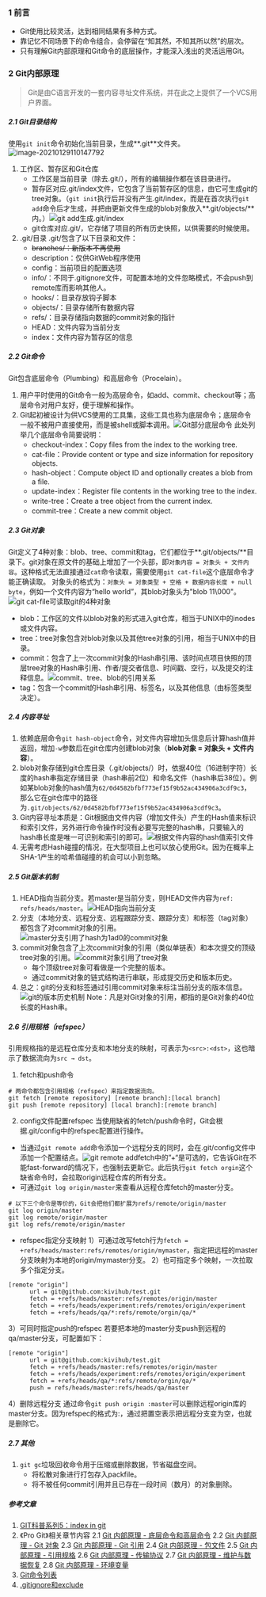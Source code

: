 ### 1 前言
* Git使用比较灵活，达到相同结果有多种方式。
* 靠记忆不同场景下的命令组合，会停留在“知其然，不知其所以然”的层次。
* 只有理解Git内部原理和Git命令的底层操作，才能深入浅出的灵活运用Git。
### 2 Git内部原理
> Git是由C语言开发的一套内容寻址文件系统，并在此之上提供了一个VCS用户界面。
##### 2.1 Git目录结构
使用`git init`命令初始化当前目录，生成**.git**文件夹。![image-20210129110147792](../../src/main/resources/picture/image-20210129110147792.png)
1. 工作区、暂存区和Git仓库
    * 工作区是当前目录（除去.git/），所有的编辑操作都在该目录进行。
    * 暂存区对应.git/index文件，它包含了当前暂存区的信息，由它可生成git的tree对象。（`git init`执行后并没有产生.git/index，而是在首次执行`git add`命令后才生成，并把由更新文件生成的blob对象放入**.git/objects/**内。）![git add生成.git/index](../../src/main/resources/picture/1240-20210115031630737.png)
    * git仓库对应.git/，它存储了项目的所有历史快照，以供需要的时候使用。
1. .git/目录
.git/包含了以下目录和文件：
    * ~~branches/：新版本不再使用~~
    * description：仅供GitWeb程序使用
    * config：当前项目的配置选项
    * info/：不同于.gitignore文件，可配置本地的文件忽略模式，不会push到remote库而影响其他人。
    * hooks/：目录存放钩子脚本
    * objects/：目录存储所有数据内容
    * refs/：目录存储指向数据的commit对象的指针
    * HEAD：文件内容为当前分支
    * index：文件内容为暂存区的信息
##### 2.2 Git命令
Git包含底层命令（Plumbing）和高层命令（Procelain）。
1. 用户平时使用的Git命令一般为高层命令，如add、commit、checkout等；高层命令对用户友好，便于理解和操作。
1. Git起初被设计为供VCS使用的工具集，这些工具也称为底层命令；底层命令一般不被用户直接使用，而是被shell或脚本调用。![Git部分底层命令](../../src/main/resources/picture/1240-20210115031630684.png)
此处列举几个底层命令简要说明：
    * checkout-index：Copy files from the index to the working tree.
    * cat-file：Provide content or type and size information for repository objects.
    * hash-object：Compute object ID and optionally creates a blob from a file.
    * update-index：Register file contents in the working tree to the index.
    * write-tree：Create a tree object from the current index.
    * commit-tree：Create a new commit object.
##### 2.3 Git对象
Git定义了4种对象：blob、tree、commit和tag，它们都位于**.git/objects/**目录下。git对象在原文件的基础上增加了一个头部，即`对象内容 = 对象头 + 文件内容`。这种格式无法直接通过`cat`命令读取，需要使用`git cat-file`这个底层命令才能正确读取。
对象头的格式为：`对象头 = 对象类型 + 空格 + 数据内容长度 + null byte`，例如一个文件内容为“hello world”，其blob对象头为"blob 11\000"。![git cat-file可读取git的4种对象](../../src/main/resources/picture/1240-20210115031630784.png)
* blob：工作区的文件以blob对象的形式进入git仓库，相当于UNIX中的inodes或文件内容。
* tree：tree对象包含对blob对象以及其他tree对象的引用，相当于UNIX中的目录。
* commit：包含了上一次commit对象的Hash串引用、该时间点项目快照的顶层tree对象的Hash串引用、作者/提交者信息、时间戳、空行，以及提交的注释信息。![commit、tree、blob的引用关系](../../src/main/resources/picture/1240-20210115031630655.png)
* tag：包含一个commit的Hash串引用、标签名，以及其他信息（由标签类型决定）。
##### 2.4 内容寻址

1. 依赖底层命令`git hash-object`命令，对文件内容增加头信息后计算hash值并返回，增加`-w`参数后在git仓库内创建blob对象（**blob对象 = 对象头 + 文件内容**）。
2. blob对象存储到git仓库目录（.git/objects/）时，依据40位（16进制字符）长度的hash串指定存储目录（hash串前2位）和命名文件（hash串后38位）。例如某blob对象的hash值为`62/0d4582bfbf773ef15f9b52ac434906a3cdf9c3`，那么它在git仓库中的路径为`.git/objects/62/0d4582bfbf773ef15f9b52ac434906a3cdf9c3`。
3. Git内容寻址本质是：Git根据由文件内容（增加文件头）产生的Hash值来标识和索引文件，另外进行命令操作时没有必要写完整的hash串，只要输入的hash串长度是唯一可识别和索引的即可。![根据文件内容的hash值索引文件](../../src/main/resources/picture/1240-20210115031630685.png)
4. 无需考虑Hash碰撞的情况，在大型项目上也可以放心使用Git。因为在概率上SHA-1产生的哈希值碰撞的机会可以小到忽略。
##### 2.5 Git版本机制

1. HEAD指向当前分支。若master是当前分支，则HEAD文件内容为`ref: refs/heads/master`。![HEAD指向当前分支](../../src/main/resources/picture/1240-20210115031630721.png)
2. 分支（本地分支、远程分支、远程跟踪分支、跟踪分支）和标签（tag对象）都包含了对commit对象的引用。![master分支引用了hash为1ad0的commit对象](../../src/main/resources/picture/1240-20210115031630760.png)
3. commit对象包含了上次commit对象的引用（类似单链表）和本次提交的顶级tree对象的引用。![commit对象引用了tree对象](../../src/main/resources/picture/1240-20210115031630757.png)
      * 每个顶级tree对象可看做是一个完整的版本。
      * 通过commit对象的链式结构进行串联，形成提交历史和版本历史。
4. 总之：git的分支和标签通过引用commit对象来标注当前分支的版本信息。![git的版本历史机制](../../src/main/resources/picture/1240-20210115031630758.png)
    Note：凡是对Git对象的引用，都指的是Git对象的40位长度的Hash串。
##### 2.6 引用规格（refspec）
引用规格指的是远程仓库分支和本地分支的映射，可表示为`<src>:<dst>`，这也暗示了数据流向为`src →
 dst`。
1. fetch和push命令
```shell
# 两命令都包含引用规格（refspec）来指定数据流向。
git fetch [remote repository] [remote branch]:[local branch]
git push [remote repository] [local branch]:[remote branch]
```
2. config文件配置refspec
当使用缺省的fetch/push命令时，Git会根据.git/config中的refspec配置进行操作。
* 当通过`git remote add`命令添加一个远程分支的同时，会在.git/config文件中添加一个配置结点。![git remote add](../../src/main/resources/picture/1240-20210115031630801.png)fetch中的”+“是可选的，它告诉Git在不能fast-forward的情况下，也强制去更新它。此后执行`git fetch orgin`这个缺省命令时，会拉取origin远程仓库的所有分支。
* 可通过`git log origin/master`来查看从远程仓库fetch的master分支。
```shell
# 以下三个命令是等价的，Git会把他们都扩展为refs/remote/origin/master
git log origin/master
git log remote/origin/master
git log refs/remote/origin/master
```
* refspec指定分支映射
1）可通过改写fetch行为`fetch = +refs/heads/master:refs/remotes/origin/mymaster`，指定把远程的master分支映射为本地的origin/mymaster分支。
2）也可指定多个映射，一次拉取多个指定分支。
```properties
[remote "origin"]
      url = git@github.com:kivihub/test.git
      fetch = +refs/heads/master:refs/remotes/origin/master
      fetch = +refs/heads/experiment:refs/remotes/origin/experiment
      fetch = +refs/heads/qa/*:refs/remote/orgin/qa/*
```
3）可同时指定push的refspec
若要把本地的master分支push到远程的qa/master分支，可配置如下：

```properties
[remote "origin"]
      url = git@github.com:kivihub/test.git
      fetch = +refs/heads/master:refs/remotes/origin/master
      fetch = +refs/heads/experiment:refs/remotes/origin/experiment
      fetch = +refs/heads/qa/*:refs/remote/orgin/qa/*
      push = refs/heads/master:refs/heads/qa/master 
```
4）删除远程分支
通过命令`git push origin :master`可以删除远程origin库的master分支。因为refspec的格式为<src>:<dst>，通过把<src>置空表示把远程分支变为空，也就是删除它。
##### 2.7 其他
1. `git gc`垃圾回收命令用于压缩或删除数据，节省磁盘空间。
   * 将松散对象进行打包存入packfile。
   * 将不被任何commit引用并且已存在一段时间（数月）的对象删除。

##### 参考文章
1. [GIT科普系列5：index in git](http://blog.csdn.net/zssureqh/article/details/53056095) 
2. 《Pro Git》相关章节内容
2.1 [Git 内部原理 - 底层命令和高层命令](https://git-scm.com/book/zh/v2/Git-%E5%86%85%E9%83%A8%E5%8E%9F%E7%90%86-%E5%BA%95%E5%B1%82%E5%91%BD%E4%BB%A4%E5%92%8C%E9%AB%98%E5%B1%82%E5%91%BD%E4%BB%A4)
2.2 [Git 内部原理 - Git 对象](https://git-scm.com/book/zh/v2/Git-%E5%86%85%E9%83%A8%E5%8E%9F%E7%90%86-Git-%E5%AF%B9%E8%B1%A1)
2.3 [Git 内部原理 - Git 引用](https://git-scm.com/book/zh/v2/Git-%E5%86%85%E9%83%A8%E5%8E%9F%E7%90%86-Git-%E5%BC%95%E7%94%A8)
2.4 [Git 内部原理 - 包文件](https://git-scm.com/book/zh/v2/Git-%E5%86%85%E9%83%A8%E5%8E%9F%E7%90%86-%E5%8C%85%E6%96%87%E4%BB%B6)
2.5 [Git 内部原理 - 引用规格](https://git-scm.com/book/zh/v2/Git-%E5%86%85%E9%83%A8%E5%8E%9F%E7%90%86-%E5%BC%95%E7%94%A8%E8%A7%84%E6%A0%BC)
2.6 [Git 内部原理 - 传输协议](https://git-scm.com/book/zh/v2/Git-%E5%86%85%E9%83%A8%E5%8E%9F%E7%90%86-%E4%BC%A0%E8%BE%93%E5%8D%8F%E8%AE%AE)
2.7 [Git 内部原理 - 维护与数据恢复](https://git-scm.com/book/zh/v2/Git-%E5%86%85%E9%83%A8%E5%8E%9F%E7%90%86-%E7%BB%B4%E6%8A%A4%E4%B8%8E%E6%95%B0%E6%8D%AE%E6%81%A2%E5%A4%8D)
2.8 [Git 内部原理 - 环境变量](https://git-scm.com/book/zh/v2/Git-%E5%86%85%E9%83%A8%E5%8E%9F%E7%90%86-%E7%8E%AF%E5%A2%83%E5%8F%98%E9%87%8F)
3. [Git命令列表](https://git-scm.com/docs)
4. [.gitignore和exclude](http://blog.csdn.net/vic___/article/details/9446729)
